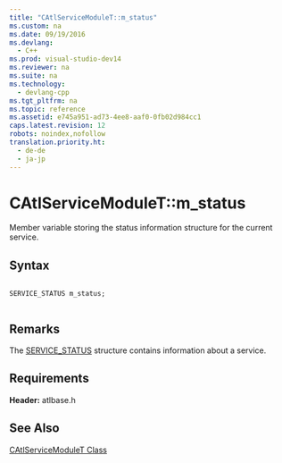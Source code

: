 ```yaml
---
title: "CAtlServiceModuleT::m_status"
ms.custom: na
ms.date: 09/19/2016
ms.devlang: 
  - C++
ms.prod: visual-studio-dev14
ms.reviewer: na
ms.suite: na
ms.technology: 
  - devlang-cpp
ms.tgt_pltfrm: na
ms.topic: reference
ms.assetid: e745a951-ad73-4ee8-aaf0-0fb02d984cc1
caps.latest.revision: 12
robots: noindex,nofollow
translation.priority.ht: 
  - de-de
  - ja-jp
---
```

# CAtlServiceModuleT::m_status
Member variable storing the status information structure for the current service.  
  
## Syntax  
  
```  
  
SERVICE_STATUS m_status;  
  
```  
  
## Remarks  
 The [SERVICE_STATUS](http://msdn.microsoft.com/library/windows/desktop/ms685996) structure contains information about a service.  
  
## Requirements  
 **Header:** atlbase.h  
  
## See Also  
 [CAtlServiceModuleT Class](../vs140/CAtlServiceModuleT-Class.md)